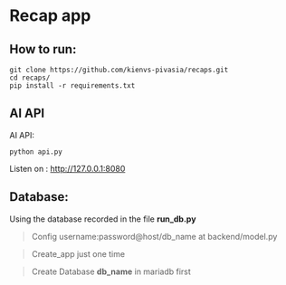 # Recap app

## How to run:
```
git clone https://github.com/kienvs-pivasia/recaps.git
cd recaps/
pip install -r requirements.txt
```

## AI API

AI API:

```
python api.py
```

Listen on : http://127.0.0.1:8080

## Database:
Using the database recorded in the file **run_db.py**

> Config username:password@host/db_name at backend/model.py

> Create_app just one time

> Create Database **db_name** in mariadb first
